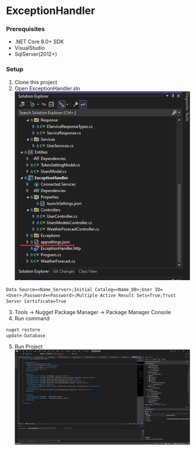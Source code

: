 # ExceptionHandler

### Prerequisites 

- .NET Core 8.0+ SDK
- VisualStudio
- SqlServer(2012+)
  
### Setup

1.  Clone this project
2.  Open ExceptionHandler.sln
![appsetting](https://github.com/tuanvynguyen1/ExceptionHandler/blob/master/images/appsettings.png)
```
Data Source=<Name_Server>;Initial Catalog=<Name_DB>;User ID=<User>;Password=<Password>;Multiple Active Result Sets=True;Trust Server Certificate=True
```
3. Tools -> Nugget Package Manager -> Package Manager Console 
4. Run command
```
nuget restore
update-Database
```
5. Run Project 
![runproject](https://github.com/tuanvynguyen1/ExceptionHandler/blob/master/images/run.png)
